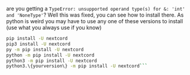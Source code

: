 are you getting a `TypeError: unsupported operand type(s) for &: 'int' and 'NoneType'`? Well this was fixed, you can see how to install there. As python is weird you may have to use any one of these versions to install (use what you always use if you know) 
```sh
pip install -U nextcord
pip3 install -U nextcord
py -m pip install -U nextcord
python -m pip install -U nextcord
python3 -m pip install -U nextcord
python3.\{yourversion\} -m pip install -U nextcord```